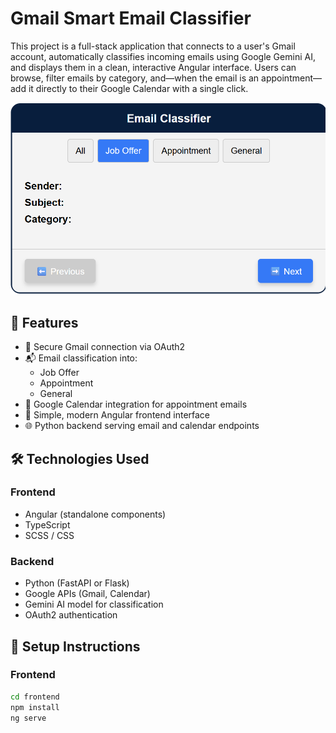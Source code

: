 # Gmail Smart Email Classifier

This project is a full-stack application that connects to a user's Gmail account, automatically classifies incoming emails using Google Gemini AI, and displays them in a clean, interactive Angular interface. Users can browse, filter emails by category, and—when the email is an appointment—add it directly to their Google Calendar with a single click.

![Classifier interface](images/Screenshot1.png)

## 🧠 Features

- 🔐 Secure Gmail connection via OAuth2
- 📬 Email classification into:
  - Job Offer
  - Appointment
  - General
- 📅 Google Calendar integration for appointment emails
- 🎨 Simple, modern Angular frontend interface
- 🌐 Python backend serving email and calendar endpoints

## 🛠 Technologies Used

### Frontend
- Angular (standalone components)
- TypeScript
- SCSS / CSS

### Backend
- Python (FastAPI or Flask)
- Google APIs (Gmail, Calendar)
- Gemini AI model for classification
- OAuth2 authentication

## 🚀 Setup Instructions

### Frontend

```bash
cd frontend
npm install
ng serve
